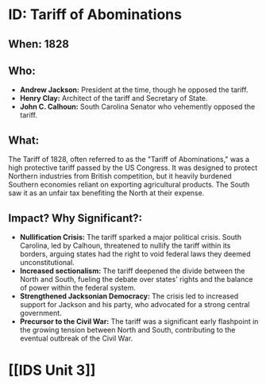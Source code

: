 # ID: Tariff of Abominations
## When: 1828
## Who:  
* **Andrew Jackson:** President at the time, though he opposed the tariff.
* **Henry Clay:** Architect of the tariff and Secretary of State.
* **John C. Calhoun:** South Carolina Senator who vehemently opposed the tariff.
## What: 
The Tariff of 1828, often referred to as the "Tariff of Abominations," was a high protective tariff passed by the US Congress. It was designed to protect Northern industries from British competition, but it heavily burdened Southern economies reliant on exporting agricultural products.  The South saw it as an unfair tax benefiting the North at their expense.
## Impact? Why Significant?: 
* **Nullification Crisis:** The tariff sparked a major political crisis. South Carolina, led by Calhoun, threatened to nullify the tariff within its borders, arguing states had the right to void federal laws they deemed unconstitutional.  
* **Increased sectionalism:** The tariff deepened the divide between the North and South, fueling the debate over states' rights and the balance of power within the federal system.
* **Strengthened Jacksonian Democracy:**  The crisis led to increased support for Jackson and his party, who advocated for a strong central government. 
* **Precursor to the Civil War:** The tariff was a significant early flashpoint in the growing tension between North and South, contributing to the eventual outbreak of the Civil War. 

# [[IDS Unit 3]]